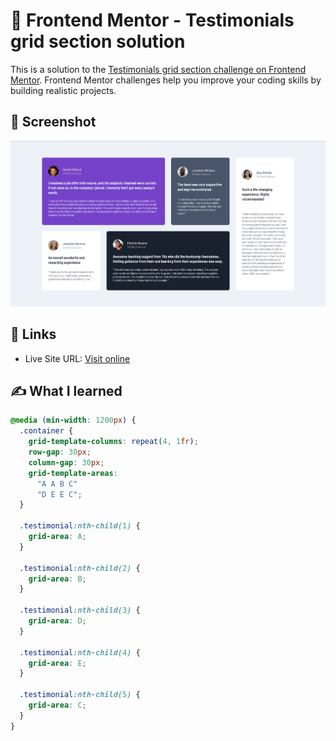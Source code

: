 # 🐾 Frontend Mentor - Testimonials grid section solution

This is a solution to the [Testimonials grid section challenge on Frontend Mentor](https://www.frontendmentor.io/challenges/testimonials-grid-section-Nnw6J7Un7). Frontend Mentor challenges help you improve your coding skills by building realistic projects. 


## 📸 Screenshot

![desktop screenshot](./screenshot.png)


## 🔗 Links

- Live Site URL: [Visit online](http://blahking.github.io/pages/03-frontend-mentor-3)


## ✍️ What I learned 

```css
@media (min-width: 1200px) {
  .container {
    grid-template-columns: repeat(4, 1fr);
    row-gap: 30px;
    column-gap: 30px;
    grid-template-areas:
      "A A B C"
      "D E E C";
  }

  .testimonial:nth-child(1) {
    grid-area: A;
  }

  .testimonial:nth-child(2) {
    grid-area: B;
  }

  .testimonial:nth-child(3) {
    grid-area: D;
  }

  .testimonial:nth-child(4) {
    grid-area: E;
  }

  .testimonial:nth-child(5) {
    grid-area: C;
  }
}
```


